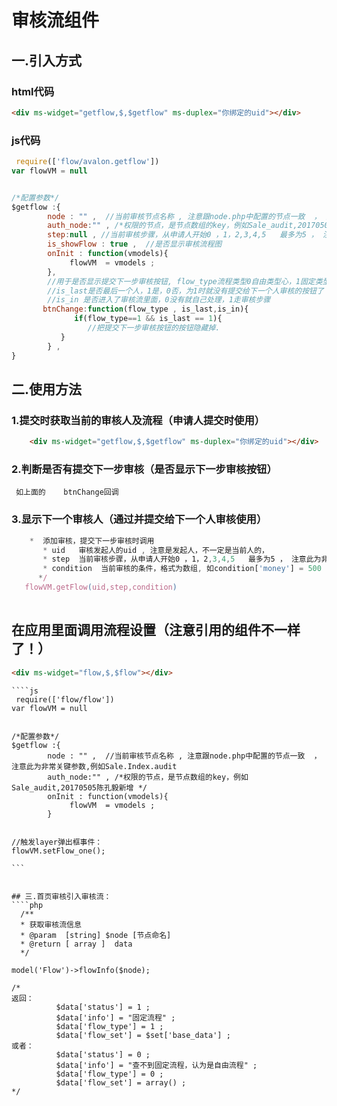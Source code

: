 # 审核流组件

## 一.引入方式

### html代码
````html
<div ms-widget="getflow,$,$getflow" ms-duplex="你绑定的uid"></div>
````



### js代码
````js
 require(['flow/avalon.getflow'])
var flowVM = null


/*配置参数*/
$getflow :{
        node : "" ,  //当前审核节点名称 , 注意跟node.php中配置的节点一致  ， 注意此为非常关键参数,例如Sale.Index.audit
        auth_node:"" , /*权限的节点，是节点数组的key，例如Sale_audit,20170505陈孔毅新增 */
        step:null , //当前审核步骤，从申请人开始0 ，1，2,3,4,5   最多为5 ， 注意此为非常关键参数 , 不配置step就默认选择有权限的员工
        is_showFlow : true ,  //是否显示审核流程图
        onInit : function(vmodels){
             flowVM  = vmodels ; 
        },
        //用于是否显示提交下一步审核按钮, flow_type流程类型0自由类型心，1固定类型，
        //is_last是否最后一个人，1是，0否，为1时就没有提交给下一个人审核的按钮了！！！！！！ 
        //is_in 是否进入了审核流里面，0没有就自己处理，1走审核步骤 
       btnChange:function(flow_type , is_last,is_in){
              if(flow_type==1 && is_last == 1){
                 //把提交下一步审核按钮的按钮隐藏掉.
           }
        } ,     
}
````


## 二.使用方法

### 1.提交时获取当前的审核人及流程（申请人提交时使用）
````html
    <div ms-widget="getflow,$,$getflow" ms-duplex="你绑定的uid"></div>
````
### 2.判断是否有提交下一步审核（是否显示下一步审核按钮）
     如上面的    btnChange回调

### 3.显示下一个审核人（通过并提交给下一个人审核使用）
````js
    *  添加审核，提交下一步审核时调用
       * uid   审核发起人的uid , 注意是发起人，不一定是当前人的，
       * step  当前审核步骤，从申请人开始0 ，1，2,3,4,5   最多为5 ， 注意此为非常关键参数
       * condition  当前审核的条件，格式为数组, 如condition['money'] = 500 ， condition['number'] = 20 , 没有就留空
      */  
   flowVM.getFlow(uid,step,condition)  
                  
````


##  在应用里面调用流程设置（注意引用的组件不一样了！）
  ````html
<div ms-widget="flow,$,$flow"></div>
````

````
````js
 require(['flow/flow'])
var flowVM = null


/*配置参数*/
$getflow :{
        node : "" ,  //当前审核节点名称 , 注意跟node.php中配置的节点一致  ， 注意此为非常关键参数,例如Sale.Index.audit
        auth_node:"" , /*权限的节点，是节点数组的key，例如Sale_audit,20170505陈孔毅新增 */
        onInit : function(vmodels){
             flowVM  = vmodels ; 
        }


//触发layer弹出框事件：
flowVM.setFlow_one();

```


## 三.首页审核引入审核流：
````php
  /**
  * 获取审核流信息
  * @param  [string] $node [节点命名]  
  * @return [ array ]  data
  */

model('Flow')->flowInfo($node);

/*
返回：
          $data['status'] = 1 ; 
          $data['info'] = "固定流程" ; 
          $data['flow_type'] = 1 ;
          $data['flow_set'] = $set['base_data'] ;
或者：
          $data['status'] = 0 ; 
          $data['info'] = "查不到固定流程，认为是自由流程" ; 
          $data['flow_type'] = 0 ;
          $data['flow_set'] = array() ; 
*/

````